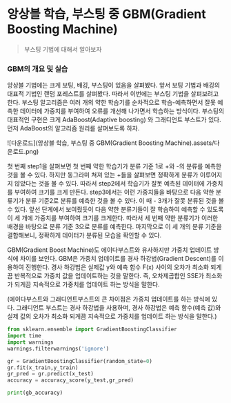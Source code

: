 # 앙상블 학습, 부스팅 중 GBM(Gradient Boosting Machine)

> 부스팅 기법에 대해서 알아보자



### GBM의 개요 및 실습



  앙상블 기법에는 크게 보팅, 배깅, 부스팅이 있음을 살펴봤다. 앞서 보팅 기법과 배깅의 대표적 기법인 랜덤 포레스트를 살펴봤다. 따라서 이번에는 부스팅 기법을 살펴보려고 한다. 부스팅 알고리즘은 여러 개의 약한 학습기를 순차적으로 학습-예측하면서 잘못 예측한 데이터에 가중치를 부여하여 오류를 개선해 나가면서 학습하는 방식이다. 부스팅의 대표적인 구현은 크게 AdaBoost(Adaptive boosting) 와 그래디언트 부스트가 있다. 먼저 AdaBoost의 알고리즘 원리를 살펴보도록 하자.



![다운로드](앙상블 학습, 부스팅 중 GBM(Gradient Boosting Machine).assets/다운로드.png)



  첫 번째 step1을 살펴보면 첫 번째 약한 학습기가 분류 기준 1로 +와 -의 분류를 예측한 것을 볼 수 있다. 하지만 동그라미 쳐져 있는 +들을 살펴보면 정확하게 분류가 이루어지지 않았다는 것을 볼 수 있다. 따라서 step2에서 학습기가 잘못 예측된 데이터에 가중치를 부여하여 크기를 크게 만든다. step3에서는 이런 가중치들을 바탕으로 다음 약한 분류기가 분류 기준2로 분류를 예측한 것을 볼 수 있다. 이 때 - 3개가 잘못 분류된 것을 볼 수 있다. 앞선 단계에서 보여줬듯이 다음 약한 분류기들이 잘 학습하여 예측할 수 있도록 이 세 개에 가중치를 부여하여 크기를 크게한다. 따라서 세 번째 약한 분류기가 이러한 배경을 바탕으로 분류 기준 3으로 분류를 예측한다. 마지막으로 이 세 개의 분류 기준을 결합해보니, 정확하게 데이터가 분류된 모습을 확인할 수 있다.

 

 GBM(Gradient Boost Machine)도 에이다부스트와 유사하지만 가중치 업데이트 방식에 차이를 보인다. GBM은 가중치 업데이트를 경사 하강법(Gradient Descent)를 이용하여 진행한다. 경사 하강법은 실제값 y와 예측 함수 F(x) 사이의 오차가 최소화 되게끔 반복적으로 가중치 값을 업데이트하는 것을 말한다. 즉, 오차제곱합인 SSE가 최소화가 되게끔 지속적으로 가중치를 업데이트 하는 방식을 말한다.

 

(에이다부스트와 그래디언트부스트의 큰 차이점은 가중치 업데이트를 하는 방식에 있다. 그래디언트 부스트는 경사 하강법을 사용하며, 경사 하강법은 예측 함수(예측 값)와 실제 값의 오차가 최소화 되게끔 지속적으로 가중치를 업데이트 하는 방식을 말한다.)



```python
from sklearn.ensemble import GradientBoostingClassifier
import time
import warnings
warnings.filterwarnings('ignore')

gr = GradientBoostingClassifier(random_state=0)
gr.fit(x_train,y_train)
gr_pred = gr.predict(x_test)
accuracy = accuracy_score(y_test,gr_pred)

print(gb_accuracy)
```

